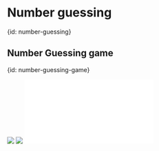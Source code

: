 # Number guessing
{id: number-guessing}

## Number Guessing game
{id: number-guessing-game}

![](examples/number-guessing-game/Cargo.toml)
![](examples/number-guessing-game/Cargo.lock)
![](examples/number-guessing-game/src/main.rs)
